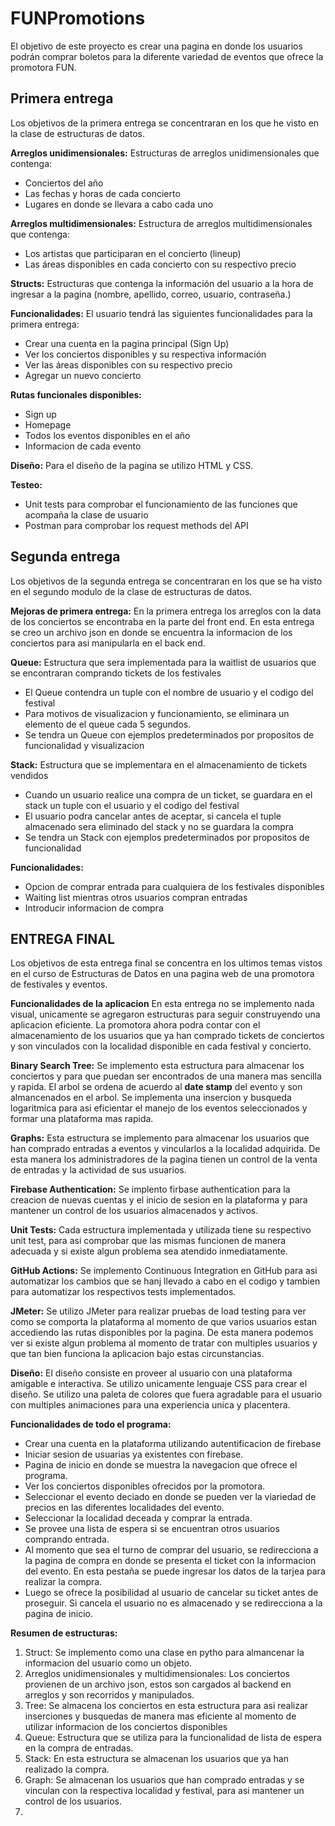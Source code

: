 # FUNPromotions
El objetivo de este proyecto es crear una pagina en donde los usuarios podrán comprar boletos para la diferente variedad de eventos que ofrece la promotora FUN. 

## Primera entrega
Los objetivos de la primera entrega se concentraran en los que he visto en la clase de estructuras de datos.

**Arreglos unidimensionales:** Estructuras de arreglos unidimensionales que contenga:
- Conciertos del año
- Las fechas y horas de cada concierto
- Lugares en donde se llevara a cabo cada uno

**Arreglos multidimensionales:** Estructura de arreglos multidimensionales que contenga:
- Los artistas que participaran en el concierto (lineup)
- Las áreas disponibles en cada concierto con su respectivo precio

**Structs:** Estructuras que contenga la información del usuario a la hora de ingresar a la pagina (nombre, apellido, correo, usuario, contraseña.)

**Funcionalidades:**
El usuario tendrá las siguientes funcionalidades para la primera entrega:
- Crear una cuenta en la pagina principal (Sign Up)
- Ver los conciertos disponibles y su respectiva información 
- Ver las áreas disponibles con su respectivo precio
- Agregar un nuevo concierto

**Rutas funcionales disponibles:**
- Sign up
- Homepage
- Todos los eventos disponibles en el año
- Informacion de cada evento

**Diseño:**
Para el diseño de la pagina se utilizo HTML y CSS. 

**Testeo:**
- Unit tests para comprobar el funcionamiento de las funciones que acompaña la clase de usuario
- Postman para comprobar los request methods del API

## Segunda entrega
Los objetivos de la segunda entrega se concentraran en los que se ha visto en el segundo modulo de la clase de estructuras de datos.

**Mejoras de primera entrega:** En la primera entrega los arreglos con la data de los conciertos se encontraba en la parte del front end. En esta entrega se creo un archivo json en donde se encuentra la informacion de los conciertos para asi manipularla en el back end. 

**Queue:** Estructura que sera implementada para la waitlist de usuarios que se encontraran comprando tickets de los festivales
- El Queue contendra un tuple con el nombre de usuario y el codigo del festival
- Para motivos de visualizacion y funcionamiento, se eliminara un elemento de el queue cada 5 segundos. 
- Se tendra un Queue con ejemplos predeterminados por propositos de funcionalidad y visualizacion

**Stack:** Estructura que se implementara en el almacenamiento de tickets vendidos
- Cuando un usuario realice una compra de un ticket, se guardara en el stack un tuple con el usuario y el codigo del festival
- El usuario podra cancelar antes de aceptar, si cancela el tuple almacenado sera eliminado del stack y no se guardara la compra
- Se tendra un Stack con ejemplos predeterminados por propositos de funcionalidad

**Funcionalidades:**
- Opcion de comprar entrada para cualquiera de los festivales disponibles
- Waiting list mientras otros usuarios compran entradas
- Introducir informacion de compra 

## ENTREGA FINAL
Los objetivos de esta entrega final se concentra en los ultimos temas vistos en el curso de Estructuras de Datos en una pagina web de una promotora de festivales y eventos. 

**Funcionalidades de la aplicacion**
En esta entrega no se implemento nada visual, unicamente se agregaron estructuras para seguir construyendo una aplicacion eficiente. La promotora ahora podra contar con el almacenamiento de los usuarios que ya han comprado tickets de conciertos y son vinculados con la localidad disponible en cada festival y concierto. 

**Binary Search Tree:** Se implemento esta estructura para almacenar los conciertos y para que puedan ser encontrados de una manera mas sencilla y rapida. El arbol se ordena de acuerdo al __date stamp__ del evento y son almancenados en el arbol. Se implementa una insercion y busqueda logaritmica para asi eficientar el manejo de los eventos seleccionados y formar una plataforma mas rapida. 

**Graphs:** Esta estructura se implemento para almacenar los usuarios que han comprado entradas a eventos y vincularlos a la localidad adquirida. De esta manera los administradores de la pagina tienen un control de la venta de entradas y la actividad de sus usuarios. 

**Firebase Authentication:** Se implento firbase authentication para la creacion de nuevas cuentas y el inicio de sesion en la plataforma y para mantener un control de los usuarios almacenados y activos. 

**Unit Tests:** Cada estructura implementada y utilizada tiene su respectivo unit test, para asi comprobar que las mismas funcionen de manera adecuada y si existe algun problema sea atendido inmediatamente. 

**GitHub Actions:** Se implemento Continuous Integration en GitHub para asi automatizar los cambios que se hanj llevado a cabo en el codigo y tambien para automatizar los respectivos tests implementados. 

**JMeter:** Se utilizo JMeter para realizar pruebas de load testing para ver como se comporta la plataforma al momento de que varios usuarios estan accediendo las rutas disponibles por la pagina. De esta manera podemos ver si existe algun problema al momento de tratar con multiples usuarios y que tan bien funciona la aplicacion bajo estas circunstancias. 

**Diseño:** El diseño consiste en proveer al usuario con una plataforma amigable e interactiva. Se utilizo unicamente lenguaje CSS para crear el diseño. Se utilizo una paleta de colores que fuera agradable para el usuario con multiples animaciones para una experiencia unica y placentera. 

**Funcionalidades de todo el programa:** 
- Crear una cuenta en la plataforma utilizando autentificacion de firebase
- Iniciar sesion de usuarias ya existentes con firebase. 
- Pagina de inicio en donde se muestra la navegacion que ofrece el programa.
- Ver los conciertos disponibles ofrecidos por la promotora. 
- Seleccionar el evento deciado en donde se pueden ver la viariedad de precios en las diferentes localidades del evento. 
- Seleccionar la localidad deceada y comprar la entrada. 
- Se provee una lista de espera si se encuentran otros usuarios comprando entrada. 
- Al momento que sea el turno de comprar del usuario, se redirecciona a la pagina de compra en donde se presenta el ticket con la informacion del evento. En esta pestaña se puede ingresar los datos de la tarjea para realizar la compra. 
- Luego se ofrece la posibilidad al usuario de cancelar su ticket antes de proseguir. Si cancela el usuario no es almacenado y se redirecciona a la pagina de inicio. 

**Resumen de estructuras:**
1. Struct: Se implemento como una clase en pytho para almancenar la informacion del usuario como un objeto. 
2. Arreglos unidimensionales y multidimensionales: Los conciertos provienen de un archivo json, estos son cargados al backend en arreglos y son recorridos y manipulados. 
3. Tree: Se almacena los conciertos en esta estructura para asi realizar inserciones y busquedas de manera mas eficiente al momento de utilizar informacion de los conciertos disponibles
4. Queue: Estructura que se utiliza para la funcionalidad de lista de espera en la compra de entradas. 
5. Stack: En esta estructura se almacenan los usuarios que ya han realizado la compra. 
6. Graph: Se almacenan los usuarios que han comprado entradas y se vinculan con la respectiva localidad y festival, para asi mantener un control de los usuarios. 
7. 